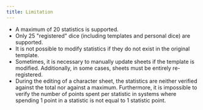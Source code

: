 ```yaml
---
title: Limitation
---
```


- A maximum of 20 statistics is supported.
- Only 25 "registered" dice (including templates and personal dice) are supported.
- It is not possible to modify statistics if they do not exist in the original template.
- Sometimes, it is necessary to manually update sheets if the template is modified. Additionally, in some cases, sheets must be entirely re-registered.
- During the editing of a character sheet, the statistics are neither verified against the total nor against a maximum. Furthermore, it is impossible to verify the number of points spent per statistic in systems where spending 1 point in a statistic is not equal to 1 statistic point.